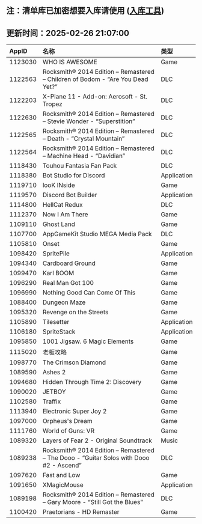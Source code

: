 ## 注：清单库已加密想要入库请使用 ([入库工具](https://github.com/BlankTMing/ManifestAutoUpdate/releases))

## 更新时间：2025-02-26 21:07:00
| AppID | 名称 | 类型  |
| :-------------------- | :----------------------------- | :----------- |
| 1123030 | WHO IS AWESOME| Game |
| 1122563 | Rocksmith® 2014 Edition – Remastered – Children of Bodom - “Are You Dead Yet?”| DLC |
| 1122203 | X-Plane 11 - Add-on: Aerosoft - St. Tropez| DLC |
| 1122630 | Rocksmith® 2014 Edition – Remastered – Stevie Wonder - “Superstition”| DLC |
| 1122565 | Rocksmith® 2014 Edition – Remastered – Death - “Crystal Mountain”| DLC |
| 1122564 | Rocksmith® 2014 Edition – Remastered – Machine Head - “Davidian”| DLC |
| 1118430 | Touhou Fantasia Fan Pack| DLC |
| 1118380 | Bot Studio for Discord| Application |
| 1119710 | looK INside| Game |
| 1119570 | Discord Bot Builder| Application |
| 1114800 | HellCat Redux| DLC |
| 1112370 | Now I Am There| Game |
| 1109110 | Ghost Land| Game |
| 1107700 | AppGameKit Studio MEGA Media Pack| DLC |
| 1105810 | Onset| Game |
| 1098420 | SpritePile| Application |
| 1094340 | Cardboard Ground| Game |
| 1099470 | Karl BOOM| Game |
| 1096290 | Real Man Got 100| Game |
| 1096990 | Nothing Good Can Come Of This| Game |
| 1088400 | Dungeon Maze| Game |
| 1095320 | Revenge on the Streets| Game |
| 1105890 | Tilesetter| Application |
| 1106180 | SpriteStack| Application |
| 1095850 | 1001 Jigsaw. 6 Magic Elements| Game |
| 1115020 | 老板攻略| Game |
| 1098770 | The Crimson Diamond| Game |
| 1089590 | Ashes 2| Game |
| 1094680 | Hidden Through Time 2: Discovery| Game |
| 1090020 | JETBOY| Game |
| 1102580 | Traffix| Game |
| 1113940 | Electronic Super Joy 2| Game |
| 1097000 | Orpheus's Dream| Game |
| 1111760 | World of Guns: VR| Game |
| 1089320 | Layers of Fear 2 - Original Soundtrack| Music |
| 1089238 | Rocksmith® 2014 Edition – Remastered – The Dooo - “Guitar Solos with Dooo #2 - Ascend”| DLC |
| 1097620 | Fast and Low| Game |
| 1091650 | XMagicMouse| Application |
| 1089198 | Rocksmith® 2014 Edition – Remastered – Gary Moore - “Still Got the Blues”| DLC |
| 1100420 | Praetorians - HD Remaster| Game |
